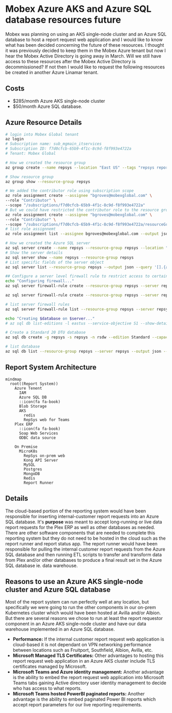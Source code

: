 # Mobex Azure AKS and Azure SQL database resources future

Mobex was planning on using an AKS single-node cluster and an Azure SQL database to host a report request web application and I would like to know what has been decided concerning the future of these resources. I thought it was previously decided to keep them in the Mobex Azure tenant but now I hear the Mobex Active Directory is going away in March. Will we still have access to these resources after the Mobex Active Directory is decommissioned?  If not then I would like to request the following resources be created in another Azure Linamar tenant.

## Costs

- $285/month Azure AKS single-node cluster
- $50/month Azure SQL database.

## Azure Resource Details

```bash
# login into Mobex Global tenant
az login
# Subscription name: sub_mgmain_itservices  
# Subscription ID: f7d0cfcb-65b9-4f1c-8c9d-f8f993e4722a  
# Tenant: Mobex Global

# How we created the resource group
az group create --name repsys --location "East US" --tags "repsys reporting system"

# Show resource group
az group show --resource-group repsys 

# We added the contributor role using subscription scope
az role assignment create --assignee "bgroves@mobexglobal.com" \
--role "Contributor" \
--scope "/subscriptions/f7d0cfcb-65b9-4f1c-8c9d-f8f993e4722a"
# But we could have restricted the contributor role to the resource group
az role assignment create --assignee "bgroves@mobexglobal.com" \
--role "Contributor" \
--scope "/subscriptions/f7d0cfcb-65b9-4f1c-8c9d-f8f993e4722a/resourceGroups/repsys"
# list role assignnemt
az role assignment list --assignee bgroves@mobexglobal.com --output json --query '[].{principalName:principalName, roleDefinitionName:roleDefinitionName, scope:scope}'

# How we created the Azure SQL server
az sql server create --name repsys --resource-group repsys --location "East US" --admin-user mgadmin --admin-password "not shown here"
# Show the server details
az sql server show --name repsys --resource-group repsys
# List specific fields of the server object
az sql server list --resource-group repsys --output json --query '[].{administratorLogin:administratorLogin,fullyQualifiedDomainName:fullyQualifiedDomainName,location:location,id:id,name:name,version:version}'

## Configure a server level firewall rule to restrict access to certain ip addresses
echo "Configuring firewall..."
az sql server firewall-rule create --resource-group repsys --server repsys -n AllowWorkIp --start-ip-address 64.184.119.118 --end-ip-address 64.184.119.118

az sql server firewall-rule create --resource-group repsys --server repsys -n "ClientIPAddress_2024-2-21_18-35-7" --start-ip-address 64.184.36.240 --end-ip-address 64.184.36.240

# list server firewall rules
az sql server firewall-rule list --resource-group repsys --server repsys --output json --query '[].{name:name,id:id,starIpAddress:startIpAddress,endIpAddress:endIpAddress}'

echo "Creating $database on $server..."
# az sql db list-editions -l eastus --service-objective S1 --show-details max-size

# Create a Standard 20 DTU database
az sql db create -g repsys -s repsys -n rsdw --edition Standard --capacity 20 --backup-storage-redundancy Geo --max-size 20GB

# list database
az sql db list --resource-group repsys --server repsys --output json --query '[].{currentSku:currentSku,id:id,databaseId:databaseId,maxSizeBytes:maxSizeBytes}'


```

## Report System Architecture

```mermaid
mindmap
  root((Report System))
    Azure Tenent
      IAM
      Azure SQL DB
      ::icon(fa fa-book)
      Blob Storage
      AKS
        redis
        RepSys web for Teams
    Plex ERP
      ::icon(fa fa-book)
      Soap Web Services
      ODBC data source

    On Premise
      MicroK8s
        RepSys on-prem web
        Kong API Server
        MySQL
        Postgres
        MongoDB
        Redis
        Report Runner

```

## Details

The cloud-based portion of the reporting system would have been responsible for inserting internal-customer report requests into an Azure SQL database.  It's **purpose** was meant to accept long-running or live data report requests for the Plex ERP as well as other databases as needed. There are other software components that are needed to complete this reporting system but they do not need to be hosted in the cloud such as the report runner and report status app.  The report runner would have been responsible for pulling the internal customer report requests from the Azure SQL database and then running ETL scripts to transfer and transform data from Plex and/or other databases to produce a final result set in the Azure SQL database ie. data warehouse.

## Reasons to use an Azure AKS single-node cluster and Azure SQL database

Most of the report system can run perfectly well at any location, but specifically we were going to run the other components in our on-prem Kubernetes cluster which would have been hosted at Avilla and/or Albion. But there are several reasons we chose to run at least the report requestor component in an Azure AKS single-node cluster and have our data warehouse implemented in an Azure SQL database.  

- **Performance:** If the internal customer report request web application is cloud-based it is not dependant on VPN networking performance between locations such as Fruitport, Southfield, Albion, Avilla, etc.
- **Microsoft Managed TLS Certificates:** Other advantages to hosting this report request web application in an Azure AKS cluster include TLS certificates managed by Microsoft.
- **Microsoft Teams and Azure identity management:** Another advantage is the ability to embed the report request web application into Microsoft Teams tabs gaining Active directory user identity management to decide who has access to what reports.
- **Microsoft Teams hosted PowerBI paginated reports:** Another advantage is the ability to embed paginated Power BI reports which accept report parameters for our live reporting requirements.
